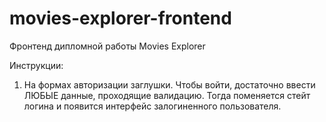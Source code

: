 # movies-explorer-frontend
Фронтенд дипломной работы Movies Explorer

Инструкции:
1. На формах авторизации заглушки. Чтобы войти, достаточно ввести ЛЮБЫЕ данные, проходящие валидацию.
   Тогда поменяется стейт логина и появится интерфейс залогиненного пользователя.